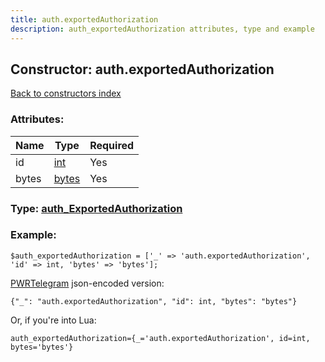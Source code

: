 ```yaml
---
title: auth.exportedAuthorization
description: auth_exportedAuthorization attributes, type and example
---
```

## Constructor: auth.exportedAuthorization  
[Back to constructors index](index.md)



### Attributes:

| Name     |    Type       | Required |
|----------|---------------|----------|
|id|[int](../types/int.md) | Yes|
|bytes|[bytes](../types/bytes.md) | Yes|



### Type: [auth\_ExportedAuthorization](../types/auth_ExportedAuthorization.md)


### Example:

```
$auth_exportedAuthorization = ['_' => 'auth.exportedAuthorization', 'id' => int, 'bytes' => 'bytes'];
```  

[PWRTelegram](https://pwrtelegram.xyz) json-encoded version:

```
{"_": "auth.exportedAuthorization", "id": int, "bytes": "bytes"}
```


Or, if you're into Lua:  


```
auth_exportedAuthorization={_='auth.exportedAuthorization', id=int, bytes='bytes'}

```


